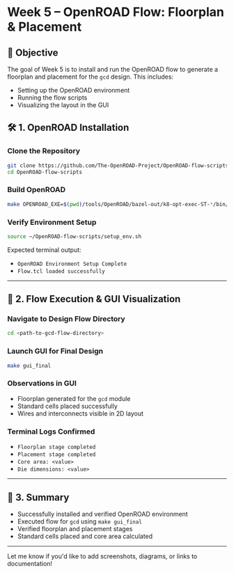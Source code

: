 

# Week 5 – OpenROAD Flow: Floorplan & Placement
## 🎯 Objective

The goal of Week 5 is to install and run the OpenROAD flow to generate a floorplan and placement for the `gcd` design. This includes:
- Setting up the OpenROAD environment
- Running the flow scripts
- Visualizing the layout in the GUI

## 🛠️ 1. OpenROAD Installation

### Clone the Repository
```bash
git clone https://github.com/The-OpenROAD-Project/OpenROAD-flow-scripts.git
cd OpenROAD-flow-scripts
```

### Build OpenROAD
```bash
make OPENROAD_EXE=$(pwd)/tools/OpenROAD/bazel-out/k8-opt-exec-ST-*/bin/openroad
```

### Verify Environment Setup
```bash
source ~/OpenROAD-flow-scripts/setup_env.sh
```

Expected terminal output:
- `OpenROAD Environment Setup Complete`
- `Flow.tcl loaded successfully`

---

## 📂 2. Flow Execution & GUI Visualization

### Navigate to Design Flow Directory
```bash
cd <path-to-gcd-flow-directory>
```

### Launch GUI for Final Design
```bash
make gui_final
```

### Observations in GUI
- Floorplan generated for the `gcd` module
- Standard cells placed successfully
- Wires and interconnects visible in 2D layout

### Terminal Logs Confirmed
- `Floorplan stage completed`
- `Placement stage completed`
- `Core area: <value>`
- `Die dimensions: <value>`

---

## 📝 3. Summary

- Successfully installed and verified OpenROAD environment
- Executed flow for `gcd` using `make gui_final`
- Verified floorplan and placement stages
- Standard cells placed and core area calculated

---

Let me know if you'd like to add screenshots, diagrams, or links to documentation!
